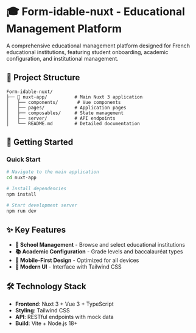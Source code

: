 # 🎓 Form-idable-nuxt - Educational Management Platform

A comprehensive educational management platform designed for French educational institutions, featuring student onboarding, academic configuration, and institutional management.

## 📁 Project Structure

```
Form-idable-nuxt/
├── 📂 nuxt-app/          # Main Nuxt 3 application
│   ├── components/       # Vue components
│   ├── pages/           # Application pages
│   ├── composables/     # State management
│   ├── server/          # API endpoints
│   └── README.md        # Detailed documentation
```

## 🚀 Getting Started

### Quick Start

```bash
# Navigate to the main application
cd nuxt-app

# Install dependencies
npm install

# Start development server
npm run dev
```

## ✨ Key Features

- **🏫 School Management** - Browse and select educational institutions
- **📚 Academic Configuration** - Grade levels and baccalauréat types
- **📱 Mobile-First Design** - Optimized for all devices
- **🎨 Modern UI** - Interface with Tailwind CSS

## 🛠️ Technology Stack

- **Frontend**: Nuxt 3 + Vue 3 + TypeScript
- **Styling**: Tailwind CSS
- **API**: RESTful endpoints with mock data
- **Build**: Vite + Node.js 18+
